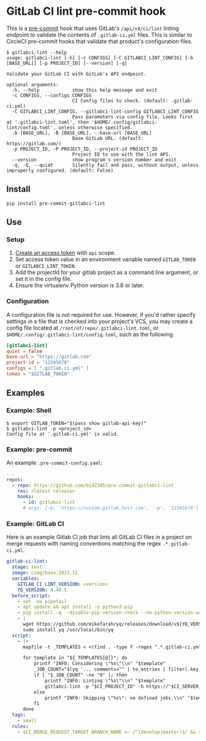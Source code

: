 # GitLab CI lint pre-commit hook

This is a [pre-commit](https://pre-commit.com/) hook that uses GitLab's `/api/v4/ci/lint` linting endpoint to validate the contents of `.gitlab-ci.yml` files. This is similar to CircleCI pre-commit hooks that validate that product's configuration files.

```text
$ gitlabci-lint --help
usage: gitlabci-lint [-h] [-c CONFIGS] [-C GITLABCI_LINT_CONFIG] [-b [BASE_URL]] [-p PROJECT_ID] [--version] [-q]

Validate your GitLab CI with GitLab's API endpoint.

optional arguments:
  -h, --help            show this help message and exit
  -c CONFIGS, --configs CONFIGS
                        CI Config files to check. (default: .gitlab-ci.yml)
  -C GITLABCI_LINT_CONFIG, --gitlabci-lint-config GITLABCI_LINT_CONFIG
                        Pass parameters via config file. Looks first at '.gitlabci-lint.toml', then '$HOME/.config/gitlabci-lint/config.toml', unless otherwise specified.
  -b [BASE_URL], -B [BASE_URL], --base-url [BASE_URL]
                        Base GitLab URL. (default: https://gitlab.com/)
  -p PROJECT_ID, -P PROJECT_ID, --project-id PROJECT_ID
                        Project ID to use with the lint API.
  --version             show program's version number and exit
  -q, -Q, --quiet       Silently fail and pass, without output, unless improperly configured. (default: False)
```

## Install

```shell
pip install pre-commit-gitlabci-lint
```

## Use

### Setup

1. [Create an access token](https://gitlab.com/-/profile/personal_access_tokens) with `api` scope.
2. Set access token value in an environment variable named `GITLAB_TOKEN` or `GITLABCI_LINT_TOKEN`.
3. Add the projectId for your gitlab project as a command line argument, or set it in the config file.
4. Ensure the virtualenv Python version is 3.8 or later.

### Configuration

A configuration file is not required for use. However, if you'd rather specify settings in a file that is checked into your project's VCS, you may create a config file located at `/root/of/repo/.gitlabci-lint.toml`, or `$HOME/.config/.gitlabci-lint/config.toml`, such as the following.

```toml
[gitlabci-lint]
quiet = false
base-url = "https://gitlab.com"
project-id = "12345678"
configs = [ ".gitlab-ci.yml" ]
token = "$GITLAB_TOKEN"
```

## Examples

### Example: Shell

```console
$ export GITLAB_TOKEN="$(pass show gitlab-api-key)"
$ gitlabci-lint -p <project_id>
Config file at '.gitlab-ci.yml' is valid.
```

### Example: pre-commit

An example `.pre-commit-config.yaml`:

```yaml
---
repos:
  - repo: https://github.com/bjd2385/pre-commit-gitlabci-lint
    rev: <latest release>
    hooks:
      - id: gitlabci-lint
      # args: [-b, 'https://custom.gitlab.host.com', '-p', '12345678']
```

### Example: GitLab CI

Here is an example Gitlab CI job that lints all GitLab CI files in a project on merge requests with naming conventions matching the regex `.*.gitlab-ci.yml`.

```yaml
gitlab-ci-lint:
  stage: test
  image: cimg/base:2023.12
  variables:
    GITLAB_CI_LINT_VERSION: <version>
    YQ_VERSION: 4.40.5
  before_script:
    - set -eo pipefail
    - apt update && apt install -y python3-pip
    - pip install -q --disable-pip-version-check --no-python-version-warning pre-commit-gitlabci-lint=="$GITLAB_CI_LINT_VERSION"
    - |
      wget https://github.com/mikefarah/yq/releases/download/v${YQ_VERSION}/yq_linux_amd64 -O yq
      sudo install yq /usr/local/bin/yq
  script:
    - |+
      mapfile -t _TEMPLATES < <(find . -type f -regex ".*.gitlab-ci.yml")

      for template in "${_TEMPLATES[@]}"; do
          printf "INFO: Considering \"%s\"\\n" "$template"
          _JOB_COUNT="$(yq '... comments="" | to_entries | filter(.key != "include" and .key != "default" and .key != "stages" and .key != "variables" and .key != "workflow" and (.key != ".*") and .key != "cache") | from_entries | length' "$template")"
          if [ "$_JOB_COUNT" -ne "0" ]; then
              printf "INFO: Linting \"%s\"\\n" "$template"
              gitlabci-lint -p "$CI_PROJECT_ID" -b https://"$CI_SERVER_HOST" -c "$template"
          else
              printf "INFO: Skipping \"%s\": no defined jobs.\\n" "$template"
          fi
      done
  tags:
    - small
  rules:
    - $CI_MERGE_REQUEST_TARGET_BRANCH_NAME =~ /^(develop|master)$/ && $SCHEDULE_JOB == null
```